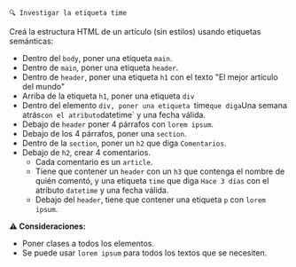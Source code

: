 ```
🔍 Investigar la etiqueta time
```
> 
Creá la estructura HTML de un artículo (sin estilos) usando etiquetas semánticas:
>
- Dentro del `body`, poner una etiqueta `main`.
- Dentro de `main`, poner una etiqueta `header`.
- Dentro de `header`, poner una etiqueta `h1` con el texto "El mejor artículo del mundo"
- Arriba de la etiqueta `h1`, poner una etiqueta `div` 
- Dentro del elemento `div, poner una etiqueta `time` que diga `Una semana atrás` con el atributo `datetime` y una fecha válida.
- Debajo de `header` poner 4 párrafos con `lorem ipsum`.
- Debajo de los 4 párrafos, poner una `section`.
- Dentro de la `section`, poner un `h2` que diga `Comentarios`.
- Debajo de `h2`, crear 4 comentarios.
  - Cada comentario es un `article`.
  - Tiene que contener un `header` con un `h3` que contenga el nombre de quién comentó, y una etiqueta `time` que diga `Hace 3 días` con el atributo `datetime` y una fecha válida.
  - Debajo del `header`, tiene que contener una etiqueta `p` con `lorem ipsum`.
  

**️:warning: Consideraciones:**

- Poner clases a todos los elementos.
- Se puede usar `lorem ipsum` para todos los textos que se necesiten.